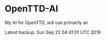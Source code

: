 # OpenTTD-AI
My AI for OpenTTD, will use primarily air

Latest backup: Sun Sep 22 04:41:01 UTC 2019
